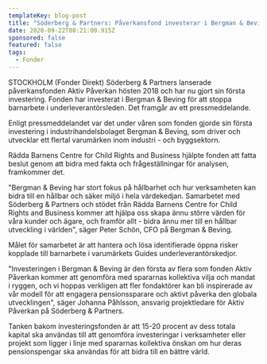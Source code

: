 ```yaml
---
templateKey: blog-post
title: "Söderberg & Partners: Påverkansfond investerar i Bergman & Beving"
date: 2020-09-22T08:21:00.915Z
sponsored: false
featured: false
tags:
  - Fonder
---
```

STOCKHOLM (Fonder Direkt) Söderberg & Partners lanserade påverkansfonden Aktiv Påverkan hösten 2018 och har nu gjort sin första investering. Fonden har investerat i Bergman & Beving för att stoppa barnarbete i underleverantörsleden. Det framgår av ett pressmeddelande.

Enligt pressmeddelandet var det under våren som fonden gjorde sin första investering i industrihandelsbolaget Bergman & Beving, som driver och utvecklar ett flertal varumärken inom industri - och byggsektorn.

Rädda Barnens Centre for Child Rights and Business hjälpte fonden att fatta beslut genom att bidra med fakta och frågeställningar för analysen, framkommer det.

"Bergman & Beving har stort fokus på hållbarhet och hur verksamheten kan bidra till en hållbar och säker miljö i hela värdekedjan. Samarbetet med Söderberg & Partners och stödet från Rädda Barnens Centre for Child Rights and Business kommer att hjälpa oss skapa ännu större värden för våra kunder och ägare, och framför allt - bidra ännu mer till en hållbar utveckling i världen", säger Peter Schön, CFO på Bergman & Beving.

Målet för samarbetet är att hantera och lösa identifierade öppna risker kopplade till barnarbete i varumärkets Guides underleverantörskedjor.

"Investeringen i Bergman & Beving är den första av flera som fonden Aktiv Påverkan kommer att genomföra med spararnas kollektiva vilja och mandat i ryggen, och vi hoppas verkligen att fler fondaktörer kan bli inspirerade av vår modell för att engagera pensionssparare och aktivt påverka den globala utvecklingen", säger Johanna Påhlsson, ansvarig projektledare för Aktiv Påverkan på Söderberg & Partners.

Tanken bakom investeringsfonden är att 15-20 procent av dess totala kapital ska användas till att genomföra investeringar i verksamheter eller projekt som ligger i linje med spararnas kollektiva önskan om hur deras pensionspengar ska användas för att bidra till en bättre värld.